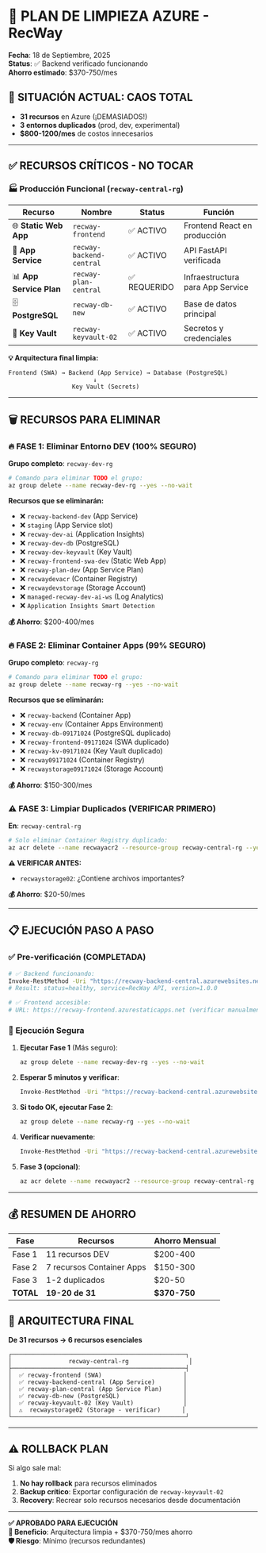 # 🧹 PLAN DE LIMPIEZA AZURE - RecWay

**Fecha**: 18 de Septiembre, 2025  
**Status**: ✅ Backend verificado funcionando  
**Ahorro estimado**: $370-750/mes  

## 🚨 SITUACIÓN ACTUAL: CAOS TOTAL
- **31 recursos** en Azure (¡DEMASIADOS!)
- **3 entornos duplicados** (prod, dev, experimental)
- **$800-1200/mes** de costos innecesarios

---

## ✅ RECURSOS CRÍTICOS - NO TOCAR

### 🏭 Producción Funcional (`recway-central-rg`)
| Recurso | Nombre | Status | Función |
|---------|--------|--------|---------|
| 🌐 **Static Web App** | `recway-frontend` | ✅ ACTIVO | Frontend React en producción |
| 🚀 **App Service** | `recway-backend-central` | ✅ ACTIVO | API FastAPI verificada |
| 📊 **App Service Plan** | `recway-plan-central` | ✅ REQUERIDO | Infraestructura para App Service |
| 🗄️ **PostgreSQL** | `recway-db-new` | ✅ ACTIVO | Base de datos principal |
| 🔐 **Key Vault** | `recway-keyvault-02` | ✅ ACTIVO | Secretos y credenciales |

**💡 Arquitectura final limpia:**
```
Frontend (SWA) → Backend (App Service) → Database (PostgreSQL)
                        ↓
                  Key Vault (Secrets)
```

---

## 🗑️ RECURSOS PARA ELIMINAR

### 🔥 FASE 1: Eliminar Entorno DEV (100% SEGURO)
**Grupo completo**: `recway-dev-rg`

```bash
# Comando para eliminar TODO el grupo:
az group delete --name recway-dev-rg --yes --no-wait
```

**Recursos que se eliminarán:**
- ❌ `recway-backend-dev` (App Service)
- ❌ `staging` (App Service slot)
- ❌ `recway-dev-ai` (Application Insights)
- ❌ `recway-dev-db` (PostgreSQL)
- ❌ `recway-dev-keyvault` (Key Vault)
- ❌ `recway-frontend-swa-dev` (Static Web App)
- ❌ `recway-plan-dev` (App Service Plan)
- ❌ `recwaydevacr` (Container Registry)
- ❌ `recwaydevstorage` (Storage Account)
- ❌ `managed-recway-dev-ai-ws` (Log Analytics)
- ❌ `Application Insights Smart Detection`

**💰 Ahorro**: $200-400/mes

### 🔥 FASE 2: Eliminar Container Apps (99% SEGURO)
**Grupo completo**: `recway-rg`

```bash
# Comando para eliminar TODO el grupo:
az group delete --name recway-rg --yes --no-wait
```

**Recursos que se eliminarán:**
- ❌ `recway-backend` (Container App)
- ❌ `recway-env` (Container Apps Environment)
- ❌ `recway-db-09171024` (PostgreSQL duplicado)
- ❌ `recway-frontend-09171024` (SWA duplicado)
- ❌ `recway-kv-09171024` (Key Vault duplicado)
- ❌ `recway09171024` (Container Registry)
- ❌ `recwaystorage09171024` (Storage Account)

**💰 Ahorro**: $150-300/mes

### ⚠️ FASE 3: Limpiar Duplicados (VERIFICAR PRIMERO)
**En**: `recway-central-rg`

```bash
# Solo eliminar Container Registry duplicado:
az acr delete --name recwayacr2 --resource-group recway-central-rg --yes
```

**⚠️ VERIFICAR ANTES:**
- `recwaystorage02`: ¿Contiene archivos importantes?

**💰 Ahorro**: $20-50/mes

---

## 📋 EJECUCIÓN PASO A PASO

### ✅ Pre-verificación (COMPLETADA)
```bash
# ✅ Backend funcionando:
Invoke-RestMethod -Uri "https://recway-backend-central.azurewebsites.net/health"
# Result: status=healthy, service=RecWay API, version=1.0.0

# ✅ Frontend accesible:
# URL: https://recway-frontend.azurestaticapps.net (verificar manualmente)
```

### 🚀 Ejecución Segura

1. **Ejecutar Fase 1** (Más seguro):
   ```bash
   az group delete --name recway-dev-rg --yes --no-wait
   ```

2. **Esperar 5 minutos y verificar**:
   ```bash
   Invoke-RestMethod -Uri "https://recway-backend-central.azurewebsites.net/health"
   ```

3. **Si todo OK, ejecutar Fase 2**:
   ```bash
   az group delete --name recway-rg --yes --no-wait
   ```

4. **Verificar nuevamente**:
   ```bash
   Invoke-RestMethod -Uri "https://recway-backend-central.azurewebsites.net/health"
   ```

5. **Fase 3 (opcional)**:
   ```bash
   az acr delete --name recwayacr2 --resource-group recway-central-rg --yes
   ```

---

## 💰 RESUMEN DE AHORRO

| Fase | Recursos | Ahorro Mensual |
|------|----------|---------------|
| Fase 1 | 11 recursos DEV | $200-400 |
| Fase 2 | 7 recursos Container Apps | $150-300 |
| Fase 3 | 1-2 duplicados | $20-50 |
| **TOTAL** | **19-20 de 31** | **$370-750** |

## 🎯 ARQUITECTURA FINAL

**De 31 recursos → 6 recursos esenciales**

```
┌─────────────────────────────────────────────────┐
│                recway-central-rg                 │
├─────────────────────────────────────────────────┤
│  ✅ recway-frontend (SWA)                       │
│  ✅ recway-backend-central (App Service)        │
│  ✅ recway-plan-central (App Service Plan)      │
│  ✅ recway-db-new (PostgreSQL)                  │
│  ✅ recway-keyvault-02 (Key Vault)              │
│  ⚠️  recwaystorage02 (Storage - verificar)      │
└─────────────────────────────────────────────────┘
```

---

## ⚠️ ROLLBACK PLAN

Si algo sale mal:
1. **No hay rollback** para recursos eliminados
2. **Backup crítico**: Exportar configuración de `recway-keyvault-02`
3. **Recovery**: Recrear solo recursos necesarios desde documentación

---

**✅ APROBADO PARA EJECUCIÓN**  
**🎯 Beneficio**: Arquitectura limpia + $370-750/mes ahorro  
**🛡️ Riesgo**: Mínimo (recursos redundantes)  